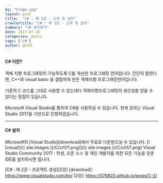 ```yaml
---
bg: "Clogo.jpg"
layout: post
title:  "C# : 제 1강 - 소개 및 설치"
crawlertitle: "C# : 제 1강 - 소개 및 설치"
summary: "C# 설치하기"
date: 2017-07-20
categories: posts
tags: ['C#']
author: 윤대희
---
```

#### C# 이란? ####
객체 지향 프로그래밍이 가능하도록 C를 개선한 프로그래밍 언어입니다. 간단히 말한다면, C++와 visual basic 을 결합하여 만든 객체지향 프로그래밍언어입니다. 
<br><br>
기존의 C 코드를 그대로 사용할 수 있는데다 객체지향프로그래밍의 생산성을 얻을 수 있다는 장점이 있습니다.
<br><br>
Microsoft Visual Studio를 통하여 C#을 사용하실 수 있습니다. 현재 강좌는 Visual Studio 2017을 기반으로 진행하겠습니다.
<br>

----------
#### C# 설치 ####

Microsoft의 [Visual Studio][download]에서 무료로 다운받으실 수 있습니다.
[![visual]({{ site.images }}/C/ch1/1.png)]({{ site.images }}/C/ch1/1.png)
Visual Studio Community 2017 : 학생, 오픈 소스 및 개인 개발자를 위한 모든 기능을 갖춘 IDE를 설치하시면 됩니다.


[C# : 제 2강 - 프로젝트 생성][2강]
[download]: https://www.visualstudio.com/ko/
[2강]: https://076923.github.io/posts/C-2/
